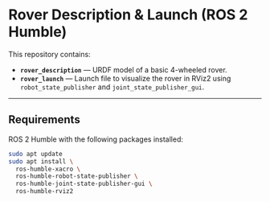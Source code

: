 # Rover Description & Launch (ROS 2 Humble)

This repository contains:
- **`rover_description`** — URDF model of a basic 4-wheeled rover.
- **`rover_launch`** — Launch file to visualize the rover in RViz2 using `robot_state_publisher` and `joint_state_publisher_gui`.

---

## Requirements

ROS 2 Humble with the following packages installed:

```bash
sudo apt update
sudo apt install \
  ros-humble-xacro \
  ros-humble-robot-state-publisher \
  ros-humble-joint-state-publisher-gui \
  ros-humble-rviz2
